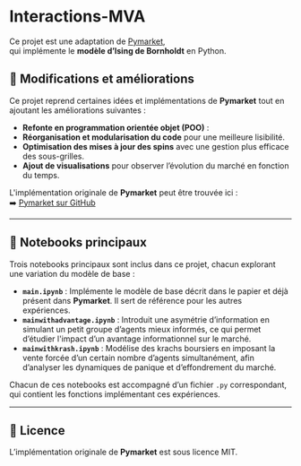 # Interactions-MVA

Ce projet est une adaptation de [Pymarket](https://github.com/kenokrieger/pymarket),  
qui implémente le **modèle d’Ising de Bornholdt** en Python.

## 🔹 Modifications et améliorations

Ce projet reprend certaines idées et implémentations de **Pymarket** tout en ajoutant les améliorations suivantes :
- **Refonte en programmation orientée objet (POO)** :  
- **Réorganisation et modularisation du code** pour une meilleure lisibilité.
- **Optimisation des mises à jour des spins** avec une gestion plus efficace des sous-grilles.
- **Ajout de visualisations** pour observer l’évolution du marché en fonction du temps.

L'implémentation originale de **Pymarket** peut être trouvée ici :  
➡️ [Pymarket sur GitHub](https://github.com/kenokrieger/pymarket)

---

## 📂 Notebooks principaux

Trois notebooks principaux sont inclus dans ce projet, chacun explorant une variation du modèle de base :

- **`main.ipynb`** : Implémente le modèle de base décrit dans le papier et déjà présent dans **Pymarket**. Il sert de référence pour les autres expériences.
- **`mainwithadvantage.ipynb`** : Introduit une asymétrie d’information en simulant un petit groupe d’agents mieux informés, ce qui permet d’étudier l'impact d’un avantage informationnel sur le marché.
- **`mainwithkrash.ipynb`** : Modélise des krachs boursiers en imposant la vente forcée d’un certain nombre d’agents simultanément, afin d’analyser les dynamiques de panique et d’effondrement du marché.

Chacun de ces notebooks est accompagné d’un fichier `.py` correspondant, qui contient les fonctions implémentant ces expériences.

---

## 📜 **Licence**

L’implémentation originale de **Pymarket** est sous licence MIT.  

